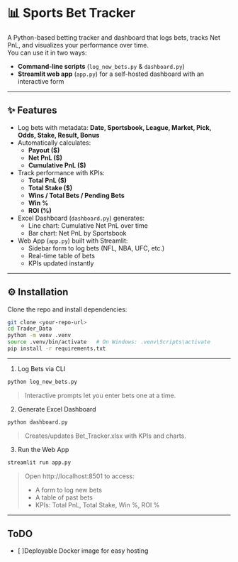 # 📊 Sports Bet Tracker

A Python-based betting tracker and dashboard that logs bets, tracks Net PnL, and visualizes your performance over time.  
You can use it in two ways:
- **Command-line scripts** (`log_new_bets.py` & `dashboard.py`)  
- **Streamlit web app** (`app.py`) for a self-hosted dashboard with an interactive form

---

## ✨ Features

- Log bets with metadata: **Date, Sportsbook, League, Market, Pick, Odds, Stake, Result, Bonus**
- Automatically calculates:
  - **Payout ($)**
  - **Net PnL ($)**
  - **Cumulative PnL ($)**
- Track performance with KPIs:
  - **Total PnL ($)**
  - **Total Stake ($)**
  - **Wins / Total Bets / Pending Bets**
  - **Win %**
  - **ROI (%)**
- Excel Dashboard (`dashboard.py`) generates:
  - Line chart: Cumulative Net PnL over time
  - Bar chart: Net PnL by Sportsbook
- Web App (`app.py`) built with Streamlit:
  - Sidebar form to log bets (NFL, NBA, UFC, etc.)
  - Real-time table of bets
  - KPIs updated instantly

---

## ⚙️ Installation

Clone the repo and install dependencies:

```bash
git clone <your-repo-url>
cd Trader_Data
python -m venv .venv
source .venv/bin/activate   # On Windows: .venv\Scripts\activate
pip install -r requirements.txt
```

---

1. Log Bets via CLI
```bash
python log_new_bets.py
```
> Interactive prompts let you enter bets one at a time.

2. Generate Excel Dashboard
```bash
python dashboard.py
```
> Creates/updates Bet_Tracker.xlsx with KPIs and charts.

3. Run the Web App
```bash
streamlit run app.py
```
> Open http://localhost:8501 to access:
> * A form to log new bets
> * A table of past bets
> * KPIs: Total PnL, Total Stake, Win %, ROI %


---

## ToDO

- [ ]Deployable Docker image for easy hosting